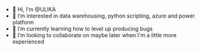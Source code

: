 - 👋 Hi, I’m @ULlKA
- 👀 I’m interested in data warehousing, python scripting, azure and power platform
- 🌱 I’m currently learning how to level up producing bugs
- 💞️ I’m looking to collaborate on maybe later when I'm a little more experienced 


<!---
ULlKA/ULlKA is a ✨ special ✨ repository because its `README.md` (this file) appears on your GitHub profile.
You can click the Preview link to take a look at your changes.
--->
